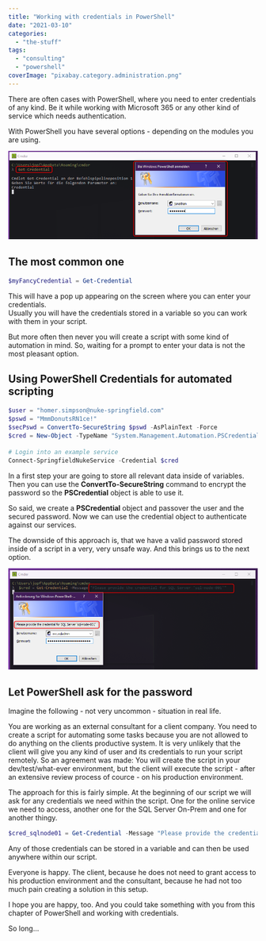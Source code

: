 ```yaml
---
title: "Working with credentials in PowerShell"
date: "2021-03-10"
categories: 
  - "the-stuff"
tags: 
  - "consulting"
  - "powershell"
coverImage: "pixabay.category.administration.png"
---
```


There are often cases with PowerShell, where you need to enter credentials of any kind. Be it while working with Microsoft 365 or any other kind of service which needs authentication.

With PowerShell you have several options - depending on the modules you are using.

![](images/2021-03-09_22h31_41.png)

## The most common one

```powershell
$myFancyCredential = Get-Credential
```

This will have a pop up appearing on the screen where you can enter your credentials.  
Usually you will have the credentials stored in a variable so you can work with them in your script.

But more often then never you will create a script with some kind of automation in mind. So, waiting for a prompt to enter your data is not the most pleasant option.

## Using PowerShell Credentials for automated scripting

```powershell
$user = "homer.simpson@nuke-springfield.com"
$pswd = "MmmDonutsRN1ce!" 
$secPswd = ConvertTo-SecureString $pswd -AsPlainText -Force 
$cred = New-Object -TypeName "System.Management.Automation.PSCredential" -ArgumentList $user,$secPswd 

# Login into an example service 
Connect-SpringfieldNukeService -Credential $cred
```

In a first step your are going to store all relevant data inside of variables. Then you can use the **ConvertTo-SecureString** command to encrypt the password so the **PSCredential** object is able to use it.

So said, we create a **PSCredential** object and passover the user and the secured password. Now we can use the credential object to authenticate against our services.

The downside of this approach is, that we have a valid password stored inside of a script in a very, very unsafe way. And this brings us to the next option.

![](images/2021-03-09_22h56_43.png)

## Let PowerShell ask for the password

Imagine the following - not very uncommon - situation in real life.

You are working as an external consultant for a client company. You need to create a script for automating some tasks because you are not allowed to do anything on the clients productive system. It is very unlikely that the client will give you any kind of user and its credentials to run your script remotely. So an agreement was made: You will create the script in your dev/test/what-ever environment, but the client will execute the script - after an extensive review process of cource - on his production environment.

The approach for this is fairly simple. At the beginning of our script we will ask for any credentials we need within the script. One for the online service we need to access, another one for the SQL Server On-Prem and one for another thingy.

```powershell
$cred_sqlnode01 = Get-Credential -Message "Please provide the credential for SQL Server 'sql-node-001'" 
```

Any of those credentials can be stored in a variable and can then be used anywhere within our script.

Everyone is happy. The client, because he does not need to grant access to his production environment and the consultant, because he had not too much pain creating a solution in this setup.

I hope you are happy, too. And you could take something with you from this chapter of PowerShell and working with credentials.

So long...
